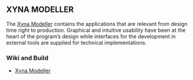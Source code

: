 ## XYNA MODELLER
The [Xyna Modeller](https://github.com/Xyna-GmbH/xyna-modeller/wiki) contains the applications that are relevant from design time right to production. Graphical and intuitive usability have been at the heart of the program’s design while interfaces for the development in external tools are supplied for technical implementations.

### Wiki and Build
* [Xyna Modeller](https://github.com/Xyna-GmbH/xyna-modeller/wiki)
